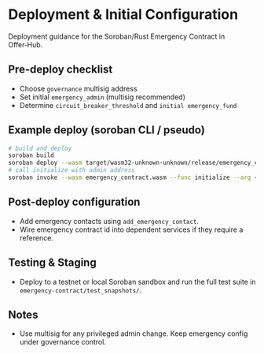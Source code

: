 # Deployment & Initial Configuration

Deployment guidance for the Soroban/Rust Emergency Contract in Offer‑Hub.

## Pre-deploy checklist

* Choose `governance` multisig address
* Set initial `emergency_admin` (multisig recommended)
* Determine `circuit_breaker_threshold` and `initial emergency_fund`

## Example deploy (soroban CLI / pseudo)

```bash
# build and deploy
soroban build
soroban deploy --wasm target/wasm32-unknown-unknown/release/emergency_contract.wasm
# call initialize with admin address
soroban invoke --wasm emergency_contract.wasm --func initialize --arg <admin_address>
```

## Post-deploy configuration

* Add emergency contacts using `add_emergency_contact`.
* Wire emergency contract id into dependent services if they require a reference.

## Testing & Staging

* Deploy to a testnet or local Soroban sandbox and run the full test suite in `emergency-contract/test_snapshots/`.

## Notes

* Use multisig for any privileged admin change. Keep emergency config under governance control.
